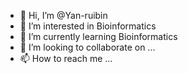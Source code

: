 - 👋 Hi, I’m @Yan-ruibin
- 👀 I’m interested in Bioinformatics
- 🌱 I’m currently learning Bioinformatics
- 💞️ I’m looking to collaborate on ...
- 📫 How to reach me ...

<!---
Yan-ruibin/Yan-ruibin is a ✨ special ✨ repository because its `README.md` (this file) appears on your GitHub profile.
You can click the Preview link to take a look at your changes.
--->
